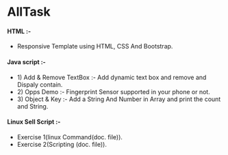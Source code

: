 # AllTask

<h4> HTML :- </h4>
          <ul>
          <li>Responsive Template using HTML, CSS And Bootstrap.</li>
          </ul>
          
<h4>Java script :- </h4>
          <ul>
            <li>1) Add & Remove TextBox :- Add dynamic text box and remove and Dispaly contain.</li>
            <li>2) Opps Demo :- Fingerprint Sensor supported in your phone or not.</li>
            <li> 3) Object & Key :- Add a String And Number in Array and print the count and String.</li>
          </ul>
              
<h4>Linux Sell Script :-</h4>
                  <ul>
                    <li>Exercise 1(linux Command(doc. file)).</li>
                    <li>Exercise 2(Scripting (doc. file)).</li>
                  </ul>
                     
                     
